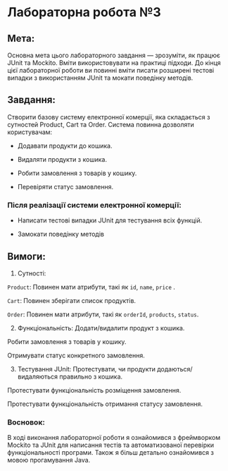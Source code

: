 # Лабораторна робота №3
## Мета:
Основна мета цього лабораторного завдання — зрозуміти, як працює JUnit та Mockito. Вміти використовувати на практиці підходи. До кінця цієї лабораторної роботи ви повинні вміти писати розширені тестові випадки з використанням JUnit та мокати поведінку методів.

## Завдання: 
Створити базову систему електронної комерції, яка складається з сутностей Product, Cart та Order. Система повинна дозволяти користувачам:

* Додавати продукти до кошика.

* Видаляти продукти з кошика.

* Робити замовлення з товарів у кошику.

* Перевіряти статус замовлення. 

### Після реалізації системи електронної комерції:

* Написати тестові випадки JUnit для тестування всіх функцій.

* Замокати поведінку методів 


## Вимоги:

1. Сутності:

`Product`: Повинен мати атрибути, такі як `id`, `name`, `price` .

`Cart`: Повинен зберігати список продуктів.

`Order`: Повинен мати атрибути, такі як `orderId`, `products`, `status`.

2. Функціональність:
Додати/видалити продукт з кошика.

Робити замовлення з товарів у кошику.

Отримувати статус конкретного замовлення.

3.  Тестування JUnit:
Протестувати, чи продукти додаються/видаляються правильно з кошика.

Протестувати функціональність розміщення замовлення.

Протестувати функціональність отримання статусу замовлення. 

### Восновок:
В ході виконання лабораторної роботи я ознайомився з фреймворком Mockito та JUnit для написання тестів та автоматизованої перевірки функціональності програми. Також я більш детально ознайомився з мовою прогамування Java.

